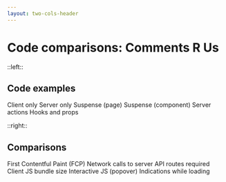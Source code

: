 ```yaml
---
layout: two-cols-header
---
```


<h1 class="h1-xs">Code comparisons: Comments <span class="[display:inline-block] [transform:rotateY(180deg)]">R</span> Us</h1>

::left::

<v-clicks>
    <h2 class="featured mb-8">Code examples</h2>
    <IconBullet icon="icons/blue/laptop.svg">
        Client only
    </IconBullet>
    <IconBullet icon="icons/blue/server.svg">
        Server only
    </IconBullet>
    <IconBullet icon="icons/blue/panels-top-left.svg">
        Suspense (page)
    </IconBullet>
    <IconBullet icon="icons/blue/layout.svg">
        Suspense (component)
    </IconBullet>
    <IconBullet icon="icons/blue/action.svg">
        Server actions
    </IconBullet>
    <IconBullet icon="icons/blue/both.svg">
        Hooks and props
    </IconBullet>
</v-clicks>

::right::

<v-clicks>
    <h2 class="featured mb-8">Comparisons</h2>
    <IconBullet icon="icons/orange/timer.svg">
        First Contentful Paint (FCP)
    </IconBullet>
    <IconBullet icon="icons/orange/arrow-up-down.svg">
        Network calls to server
    </IconBullet>
    <IconBullet icon="icons/orange/file-json.svg">
        API routes required
    </IconBullet>
    <IconBullet icon="icons/orange/briefcase.svg">
        Client JS bundle size
    </IconBullet>
    <IconBullet icon="icons/orange/square-mouse-pointer.svg">
        Interactive JS (popover)
    </IconBullet>
    <IconBullet icon="icons/orange/loader.svg">
        Indications while loading
    </IconBullet>
</v-clicks>